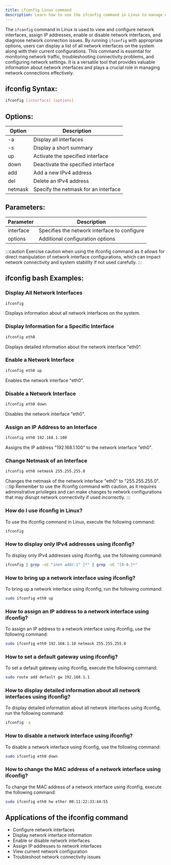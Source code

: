 ```yaml
---
title: ifconfig Linux command
description: Learn how to use the ifconfig command in Linux to manage network interfaces, configure IP addresses, and troubleshoot network connections efficiently.
---
```


The `ifconfig` command in Linux is used to view and configure network interfaces, assign IP addresses, enable or disable network interfaces, and diagnose network connection issues. By running `ifconfig` with appropriate options, users can display a list of all network interfaces on the system along with their current configurations. This command is essential for monitoring network traffic, troubleshooting connectivity problems, and configuring network settings. It is a versatile tool that provides valuable information about network interfaces and plays a crucial role in managing network connections effectively.

## ifconfig Syntax:
```bash
ifconfig [interface] [options]
```

## Options:
| Option           | Description                               |
|------------------|-------------------------------------------|
| -a               | Display all interfaces                     |
| -s               | Display a short summary                   |
| up               | Activate the specified interface          |
| down             | Deactivate the specified interface        |
| add              | Add a new IPv4 address                     |
| del              | Delete an IPv4 address                     |
| netmask          | Specify the netmask for an interface      |

## Parameters:
| Parameter   | Description                                    |
|-------------|------------------------------------------------|
| interface   | Specifies the network interface to configure   |
| options     | Additional configuration options                |

:::caution
Exercise caution when using the ifconfig command as it allows for direct manipulation of network interface configurations, which can impact network connectivity and system stability if not used carefully.
:::
## ifconfig bash Examples:
### Display All Network Interfaces
```bash
ifconfig
```
Displays information about all network interfaces on the system.

### Display Information for a Specific Interface
```bash
ifconfig eth0
```
Displays detailed information about the network interface "eth0".

### Enable a Network Interface
```bash
ifconfig eth0 up
```
Enables the network interface "eth0".

### Disable a Network Interface
```bash
ifconfig eth0 down
```
Disables the network interface "eth0".

### Assign an IP Address to an Interface
```bash
ifconfig eth0 192.168.1.100
```
Assigns the IP address "192.168.1.100" to the network interface "eth0".

### Change Netmask of an Interface
```bash
ifconfig eth0 netmask 255.255.255.0
```
Changes the netmask of the network interface "eth0" to "255.255.255.0".
:::tip
Remember to use the ifconfig command with caution, as it requires administrative privileges and can make changes to network configurations that may disrupt network connectivity if used incorrectly.
:::

### How do I use ifconfig in Linux?
To use the ifconfig command in Linux, execute the following command:
```bash
ifconfig
```

### How to display only IPv4 addresses using ifconfig?
To display only IPv4 addresses using ifconfig, use the following command:
```bash
ifconfig | grep -oE "inet addr:[^ ]*" | grep -oE "[0-9.]*"
```

### How to bring up a network interface using ifconfig?
To bring up a network interface using ifconfig, run the following command:
```bash
sudo ifconfig eth0 up
```

### How to assign an IP address to a network interface using ifconfig?
To assign an IP address to a network interface using ifconfig, use the following command:
```bash
sudo ifconfig eth0 192.168.1.10 netmask 255.255.255.0
```

### How to set a default gateway using ifconfig?
To set a default gateway using ifconfig, execute the following command:
```bash
sudo route add default gw 192.168.1.1
```

### How to display detailed information about all network interfaces using ifconfig?
To display detailed information about all network interfaces using ifconfig, run the following command:
```bash
ifconfig -a
```

### How to disable a network interface using ifconfig?
To disable a network interface using ifconfig, use the following command:
```bash
sudo ifconfig eth0 down
```

### How to change the MAC address of a network interface using ifconfig?
To change the MAC address of a network interface using ifconfig, execute the following command:
```bash
sudo ifconfig eth0 hw ether 00:11:22:33:44:55
```
## Applications of the ifconfig command

- Configure network interfaces
- Display network interface information
- Enable or disable network interfaces
- Assign IP addresses to network interfaces
- View current network configuration
- Troubleshoot network connectivity issues